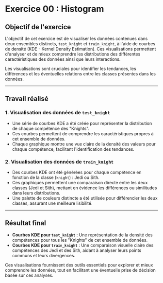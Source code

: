 # Exercice 00 : Histogram

## Objectif de l'exercice

L'objectif de cet exercice est de visualiser les données contenues dans deux ensembles distincts, `test_knight` et `train_knight`, à l'aide de courbes de densité (KDE - Kernel Density Estimation). Ces visualisations permettent d'analyser et de mieux comprendre les distributions des différentes caractéristiques des données ainsi que leurs interactions.

Les visualisations sont cruciales pour identifier les tendances, les différences et les éventuelles relations entre les classes présentes dans les données.

---

## Travail réalisé

### 1. Visualisation des données de `test_knight`
- Une série de courbes KDE a été créée pour représenter la distribution de chaque compétence des "Knights".
- Ces courbes permettent de comprendre les caractéristiques propres à cet ensemble de données.
- Chaque graphique montre une vue claire de la densité des valeurs pour chaque compétence, facilitant l'identification des tendances.

### 2. Visualisation des données de `train_knight`
- Des courbes KDE ont été générées pour chaque compétence en fonction de la classe (`knight`) : Jedi ou Sith.
- Ces graphiques permettent une comparaison directe entre les deux classes (Jedi et Sith), mettant en évidence les différences ou similitudes dans leurs distributions.
- Une palette de couleurs distincte a été utilisée pour différencier les deux classes, assurant une meilleure lisibilité.

---

## Résultat final

- **Courbes KDE pour `test_knight`** : Une représentation de la densité des compétences pour tous les "Knights" de cet ensemble de données.
- **Courbes KDE pour `train_knight`** : Une comparaison visuelle claire des compétences des Jedi et des Sith, aidant à analyser leurs points communs et leurs divergences.

Ces visualisations fournissent des outils essentiels pour explorer et mieux comprendre les données, tout en facilitant une éventuelle prise de décision basée sur ces analyses.
